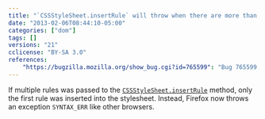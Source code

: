 ```yaml
---
title: "`CSSStyleSheet.insertRule` will throw when there are more than one rule"
date: "2013-02-06T08:44:10-05:00"
categories: ["dom"]
tags: []
versions: "21"
cclicense: "BY-SA 3.0"
references:
    "https://bugzilla.mozilla.org/show_bug.cgi?id=765599": "Bug 765599 – CSSStyleSheet.insertRule should throw when there are more than one rule"
---
```

If multiple rules was passed to the [`CSSStyleSheet.insertRule`](https://developer.mozilla.org/en-US/docs/Web/API/CSSStyleSheet/insertRule) method, only the first rule was inserted into the stylesheet. Instead, Firefox now throws an exception `SYNTAX_ERR` like other browsers.
